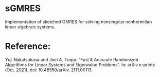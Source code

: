 # sGMRES
Implementation of sketched GMRES for solving nonsingular nonhermitian linear algebraic systems.

# Reference:
Yuji Nakatsukasa and Joel A. Tropp. “Fast & Accurate Randomized Algorithms for Linear
Systems and Eigenvalue Problems”. In: arXiv e-prints (Oct. 2021). doi: 10.48550/arXiv.
2111.00113.

